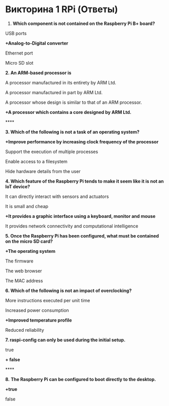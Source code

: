 # Викторина 1 RPi \(Ответы\)

1. **Which component is not contained on the Raspberry Pi B+ board?**

USB ports

**+Analog-to-Digital converter**

Ethernet port

Micro SD slot



**2. An ARM-based processor is**

A processor manufactured in its entirety by ARM Ltd.

A processor manufactured in part by ARM Ltd.

A processor whose design is similar to that of an ARM processor.

**+A processor which contains a core designed by ARM Ltd.**

\*\*\*\*

**3. Which of the following is not a task of an operating system?**

**+Improve performance by increasing clock frequency of the processor**

Support the execution of multiple processes

Enable access to a filesystem

Hide hardware details from the user



**4. Which feature of the Raspberry Pi tends to make it seem like it is not an IoT device?**

It can directly interact with sensors and actuators

It is small and cheap

**+It provides a graphic interface using a keyboard, monitor and mouse**

It provides network connectivity and computational intelligence



**5. Once the Raspberry Pi has been configured, what must be contained on the micro SD card?**

**+The operating system**

The firmware

The web browser

The MAC address



**6. Which of the following is not an impact of overclocking?**

More instructions executed per unit time

Increased power consumption

**+Improved temperature profile**

Reduced reliability



**7. raspi-config can only be used during the initial setup.**

true

**+ false**

\*\*\*\*

**8.** **The Raspberry Pi can be configured to boot directly to the desktop.**

**+true**

false

